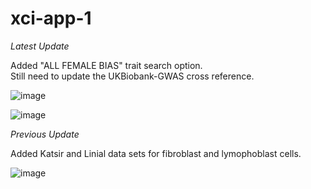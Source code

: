 # xci-app-1

*Latest Update*

Added "ALL FEMALE BIAS" trait search option.\
Still need to update the UKBiobank-GWAS cross reference.

![image](https://user-images.githubusercontent.com/71516524/108727404-8c53a180-74f6-11eb-89d9-0601e5502cdb.png)


![image](https://user-images.githubusercontent.com/71516524/108727451-9aa1bd80-74f6-11eb-89d8-52c54ecf0ae9.png)

*Previous Update*

Added Katsir and Linial data sets for fibroblast and lymophoblast cells.

![image](https://user-images.githubusercontent.com/71516524/108272356-1e972680-7140-11eb-83fe-f2f8a39401d4.png)